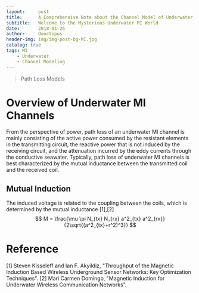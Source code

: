```yaml
---
layout:     post
title:      A Comprehensive Note about the Channel Model of Underwater Magnetic Induction Communications
subtitle:   Welcome to the Mysterious Underwater MI World
date:       2018-01-26
author:     Oooctopus
header-img: img/img-post-bg-MI.jpg
catalog: true
tags: MI
    - Underwater
    - Channel Modeling
---
```


> Path Loss Models


# Overview of Underwater MI Channels
From the perspective of power, path loss of an underwater MI channel is mainly consisting of the active power consumed by the resistant elements in the transmitting circuit, the reactive power that is not induced by the receiving circuit, and the attenuation incurred by the eddy currents through the conductive seawater. Typically, path loss of underwater MI channels is best characterized by the mutual inductance between the transmitted coil and the received coil. 

## Mutual Induction
The induced voltage is related to the coupling between the coils, which is determined by the mutual inductance [1],[2]
$$
M = \frac{\mu \pi N_{tx} N_{rx} a^2_{tx} a^2_{rx}}{2\sqrt{(a^2_{tx}+r^2)^3}}
$$


# Reference
[1] Steven Kisseleff and Ian F. Akyildiz, "Throughput of the Magnetic Induction Based Wireless Underground Sensor Networks: Key Optimization Techniques". 
[2] Mari Carmen Domingo, "Magnetic Induction for Underwater Wireless Communication Networks".